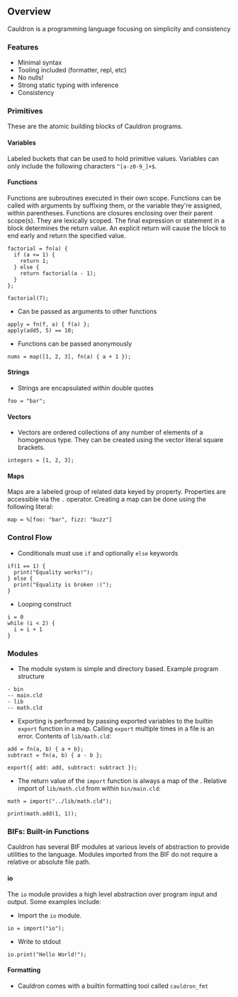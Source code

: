 ## Overview
Cauldron is a programming language focusing on simplicity and consistency

### Features
- Minimal syntax
- Tooling included (formatter, repl, etc)
- No nulls!
- Strong static typing with inference
- Consistency

### Primitives
These are the atomic building blocks of Cauldron programs.

#### Variables
Labeled buckets that can be used to hold primitive values. Variables can only include the following characters `^[a-z0-9_]+$`.

#### Functions
Functions are subroutines executed in their own scope. Functions can be called with arguments by suffixing them, or the variable they're assigned, within parentheses. Functions are closures enclosing over their parent scope(s). They are lexically scoped. The final expression or statement in a block determines the return value. An explicit return will cause the block to end early and return the specified value.

```
factorial = fn(a) {
  if (a <= 1) {
    return 1;
  } else {
    return factorial(a - 1);
  }
};

factorial(7);
```
- Can be passed as arguments to other functions
```
apply = fn(f, a) { f(a) };
apply(add5, 5) == 10;
```
- Functions can be passed anonymously
```
nums = map([1, 2, 3], fn(a) { a + 1 });
```

#### Strings
- Strings are encapsulated within double quotes
```
foo = "bar";
```

#### Vectors
- Vectors are ordered collections of any number of elements of a homogenous type. They can be created using the vector literal square brackets.
```
integers = [1, 2, 3];
```

#### Maps
Maps are a labeled group of related data keyed by property. Properties are accessible via the `.` operator. Creating a map can be done using the following literal:
```
map = %[foo: "bar", fizz: "buzz"]
```

### Control Flow
- Conditionals must use `if` and optionally `else` keywords
```
if(1 == 1) {
  print("Equality works!");
} else {
  print("Equality is broken :(");
}
```
- Looping construct
```
i = 0
while (i < 2) {
  i = i + 1
}
```

### Modules
- The module system is simple and directory based. Example program structure
```
- bin
-- main.cld
- lib
-- math.cld
```
- Exporting is performed by passing exported variables to the builtin `export` function in a map. Calling `export` multiple times in a file is an error. Contents of `lib/math.cld`:
```
add = fn(a, b) { a + b};
subtract = fn(a, b) { a - b };

export({ add: add, subtract: subtract });
```
- The return value of the `import` function is always a map of the . Relative import of `lib/math.cld` from within `bin/main.cld`:
```
math = import("../lib/math.cld");

print(math.add(1, 1));
```

### BIFs: Built-in Functions
Cauldron has several BIF modules at various levels of abstraction to provide utilities to the language. Modules imported from the BIF do not require a relative or absolute file path.

#### io
The `io` module provides a high level abstraction over program input and output. Some examples include:
- Import the `io` module. 
```
io = import("io");
```
- Write to stdout
```
io.print("Hello World!");
```

#### Formatting
- Cauldron comes with a builtin formatting tool called `cauldron_fmt`
